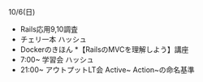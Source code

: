10/6(日)
* Rails応用9,10調査
* チェリ一本 ハッシュ
* Dockerのきほん
*【RailsのMVCを理解しよう】講座
* 7:00~ 学習会 ハッシュ
* 21:00~ アウトプットLT会 Active~ Action~の命名基準
